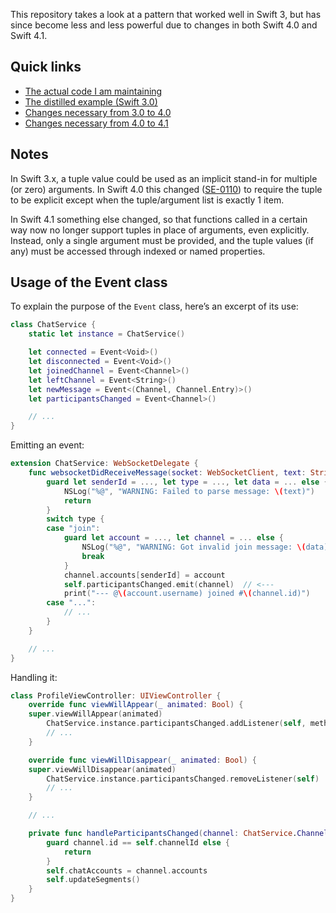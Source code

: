 This repository takes a look at a pattern that worked well
in Swift 3, but has since become less and less powerful due
to changes in both Swift 4.0 and Swift 4.1.


## Quick links

* [The actual code I am maintaining][real life]
* [The distilled example (Swift 3.0)][swift 3.0]
* [Changes necessary from 3.0 to 4.0][swift 3.0 to 4.0]
* [Changes necessary from 4.0 to 4.1][swift 4.0 to 4.1]

[real life]: https://github.com/blixt/swift-empty-tuple/blob/swift-3.0/event.swift
[swift 3.0]: https://github.com/blixt/swift-empty-tuple/blob/swift-3.0/example.swift
[swift 3.0 to 4.0]: https://github.com/blixt/swift-empty-tuple/compare/swift-3.0...swift-4.0
[swift 4.0 to 4.1]: https://github.com/blixt/swift-empty-tuple/compare/swift-4.0...swift-4.1


## Notes

In Swift 3.x, a tuple value could be used as an implicit stand-in for multiple
(or zero) arguments. In Swift 4.0 this changed ([SE-0110][]) to require the
tuple to be explicit except when the tuple/argument list is exactly 1 item.

In Swift 4.1 something else changed, so that functions called in a certain way
now no longer support tuples in place of arguments, even explicitly. Instead,
only a single argument must be provided, and the tuple values (if any) must
be accessed through indexed or named properties.

[SE-0110]: https://github.com/apple/swift-evolution/blob/master/proposals/0110-distingish-single-tuple-arg.md


## Usage of the Event class

To explain the purpose of the `Event` class, here’s an excerpt of its use:

```swift
class ChatService {
    static let instance = ChatService()

    let connected = Event<Void>()
    let disconnected = Event<Void>()
    let joinedChannel = Event<Channel>()
    let leftChannel = Event<String>()
    let newMessage = Event<(Channel, Channel.Entry)>()
    let participantsChanged = Event<Channel>()

    // ...
}
```

Emitting an event:

```swift
extension ChatService: WebSocketDelegate {
    func websocketDidReceiveMessage(socket: WebSocketClient, text: String) {
        guard let senderId = ..., let type = ..., let data = ... else {
            NSLog("%@", "WARNING: Failed to parse message: \(text)")
            return
        }
        switch type {
        case "join":
            guard let account = ..., let channel = ... else {
                NSLog("%@", "WARNING: Got invalid join message: \(data)")
                break
            }
            channel.accounts[senderId] = account
            self.participantsChanged.emit(channel)  // <---
            print("--- @\(account.username) joined #\(channel.id)")
        case "...":
            // ...
        }
    }

    // ...
}
```

Handling it:

```swift
class ProfileViewController: UIViewController {
    override func viewWillAppear(_ animated: Bool) {
	super.viewWillAppear(animated)
        ChatService.instance.participantsChanged.addListener(self, method: ProfileViewController.handleParticipantsChanged)
        // ...
    }

    override func viewWillDisappear(_ animated: Bool) {
	super.viewWillDisappear(animated)
        ChatService.instance.participantsChanged.removeListener(self)
        // ...
    }

    // ...

    private func handleParticipantsChanged(channel: ChatService.Channel) {
        guard channel.id == self.channelId else {
            return
        }
        self.chatAccounts = channel.accounts
        self.updateSegments()
    }
}
```

